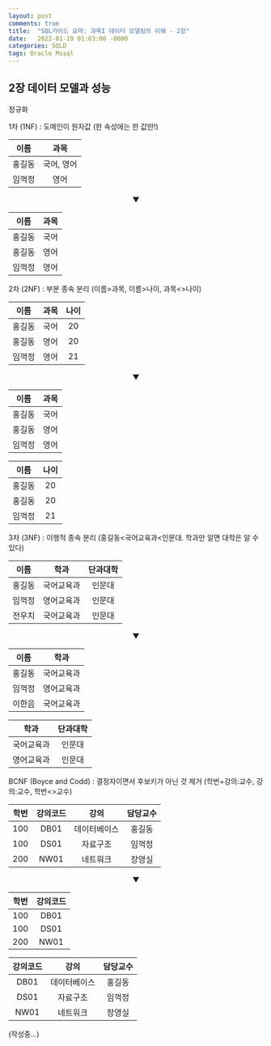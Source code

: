 ```yaml
---
layout: post
comments: true
title:  "SQL가이드 요약: 과목I 데이터 모델링의 이해 - 2장"
date:   2022-01-19 01:03:00 -0000
categories: SQLD
tags: Oracle Mssql 
--- 
```


## 2장 데이터 모델과 성능

 

정규화

1차 (1NF) : 도메인이 원자값 (한 속성에는 한 값만!) 

|이름|과목| 
|:---:|:---:|
|홍길동|국어, 영어|
|임꺽정|영어|

<center>▼</center>

|이름|과목|
|:---:|:---:|
|홍길동|국어|
|홍길동|영어|
|임꺽정|영어|

2차 (2NF) : 부분 종속 분리 (이름>과목, 이름>나이, 과목<>나이)

|이름|과목|나이|
|:---:|:---:|:---:|
|홍길동|국어|20|
|홍길동|영어|20|
|임꺽정|영어|21|

<center>▼</center> 

|이름|과목|
|:---:|:---:|
|홍길동|국어|
|홍길동|영어|
|임꺽정|영어|

|이름|나이|
|:---:|:---:|
|홍길동|20|
|홍길동|20|
|임꺽정|21|

3차 (3NF) : 이행적 종속 분리 (홍길동<국어교육과<인문대. 학과만 알면 대학은 알 수 있다)

|이름|학과|단과대학|
|:---:|:---:|:---:|
|홍길동|국어교육과|인문대|
|임꺽정|영어교육과|인문대|
|전우치|국어교육과|인문대|

<center>▼</center> 

|이름|학과|
|:---:|:---:|
|홍길동|국어교육과|
|임꺽정|영어교육과|
|이한음|국어교육과|

|학과|단과대학|
|:---:|:---:|
|국어교육과|인문대|
|영어교육과|인문대|

BCNF (Boyce and Codd) : 결정자이면서 후보키가 아닌 것 제거 (학번+강의:교수, 강의:교수, 학번<>교수)

|학번|강의코드|강의|담당교수|
|:---:|:---:|:---:|:---:|
|100|DB01|데이터베이스|홍길동|
|100|DS01|자료구조|임꺽정|
|200|NW01|네트워크|장영실|

<center>▼</center> 

|학번|강의코드|
|:---:|:---:|
|100|DB01|
|100|DS01|
|200|NW01|

|강의코드|강의|담당교수|
|:---:|:---:|:---:|
|DB01|데이터베이스|홍길동|
|DS01|자료구조|임꺽정|
|NW01|네트워크|장영실|
 

(작성중...)